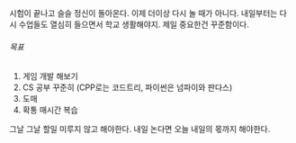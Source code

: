 시험이 끝나고 슬슬 정신이 돌아온다. 이제 더이상 다시 놀 때가 아니다. 내일부터는 다시 수업들도 열심히 들으면서 학교 생활해야지. 제일 중요한건 꾸준함이다. 
###### 목표
1. 게임 개발 해보기
2. CS 공부 꾸준히 (CPP로는 코드트리, 파이썬은 넘파이와 판다스)
3. 도매
4. 확통 매시간 복습


그날 그날 할일 미루지 않고 해야한다. 내일 논다면 오늘 내일의 몫까지 해야한다.
